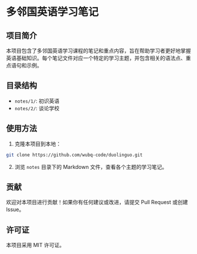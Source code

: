 # 多邻国英语学习笔记

## 项目简介

本项目包含了多邻国英语学习课程的笔记和重点内容，旨在帮助学习者更好地掌握英语基础知识。每个笔记文件对应一个特定的学习主题，并包含相关的语法点、重点语句和示例。

## 目录结构

- `notes/1/`: 初识英语
- `notes/2/`: 谈论学校

## 使用方法

1. 克隆本项目到本地：

```bash
git clone https://github.com/wubq-code/duolinguo.git
```

2. 浏览 `notes` 目录下的 Markdown 文件，查看各个主题的学习笔记。

## 贡献

欢迎对本项目进行贡献！如果你有任何建议或改进，请提交 Pull Request 或创建 Issue。

## 许可证

本项目采用 MIT 许可证。
